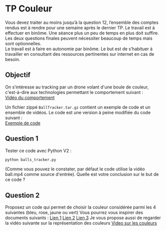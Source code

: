 # TP Couleur

Vous devez traiter au moins jusqu’à la question 12, l’ensemble des comptes rendus est à rendre pour une semaine après le dernier TP. Le travail est à effectuer en binôme. Une séance plus un peu de temps en plus doit suffire. Les deux questions finales peuvent nécessiter beaucoup de temps mais sont optionnelles.  
Le travail est à faire en autonomie par binôme. Le but est de s’habituer à travailler en consultant des ressources pertinentes sur internet en cas de besoin.

## Objectif

On s’intéresse au tracking par un drone volant d'une boule de couleur, c'est-à-dire aux technologies permettant le comportement suivant :  
[Vidéo du comportement](https://www.youtube.com/watch?v=_3697dtyOz4)

Un fichier zippé `BallTracker.tar.gz` contient un exemple de code et un ensemble de vidéos. Le code est une version à peine modifiée du code suivant :  
[Exemple de code](https://github.com/simondlevy/OpenCV-Python-Hacks/blob/master/greenball_tracker.py)

## Question 1
Tester ce code avec Python V2 :

```bash
python balls_tracker.py
```
(Comme vous pouvez le constater, par défaut le code  utilise la vidéo ball.mp4 comme source d'entrée).
Quelle est votre conclusion sur le but de ce code ?

## Question 2

Proposez un code qui permet de choisir la couleur considérée parmi les 4 suivantes (bleu, rose, jaune ou vert)
Vous pourrez vous inspirer des documents suivants :
[Lien 1](https://docs.opencv.org/3.2.0/df/d9d/tutorial_py_colorspaces.html)
[Lien 2](https://stackoverflow.com/questions/10948589/choosing-correct-hsv-values-for-opencv-thresholding-with-inranges)
[Lien 3](https://www.learnopencv.com/color-spaces-in-opencv-cpp-python/)
Je vous propose aussi de regarder la vidéo suivante sur la représentation des couleurs 
[Video sur les couleurs](https://www.youtube.com/watch?v=CF4wuPLBaAA)

